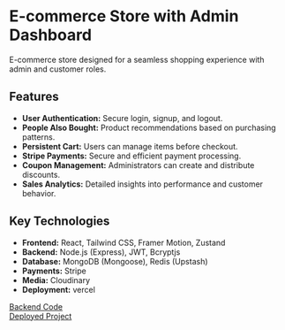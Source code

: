 # E-commerce Store with Admin Dashboard

E-commerce store designed for a seamless shopping experience with admin and customer roles.

## Features

*   **User Authentication:** Secure login, signup, and logout.
*   **People Also Bought:** Product recommendations based on purchasing patterns.
*   **Persistent Cart:** Users can manage items before checkout.
*   **Stripe Payments:** Secure and efficient payment processing.
*   **Coupon Management:** Administrators can create and distribute discounts.
*   **Sales Analytics:** Detailed insights into performance and customer behavior.

## Key Technologies

*   **Frontend:** React, Tailwind CSS, Framer Motion, Zustand
*   **Backend:** Node.js (Express), JWT, Bcryptjs
*   **Database:** MongoDB (Mongoose), Redis (Upstash)
*   **Payments:** Stripe
*   **Media:** Cloudinary
*   **Deployment:** vercel

<a href="https://github.com/ahmed45adel/store-backend" target="_blank">Backend Code</a>  
<a href="https://store-frontend-rose.vercel.app" target="_blank">Deployed Project</a>